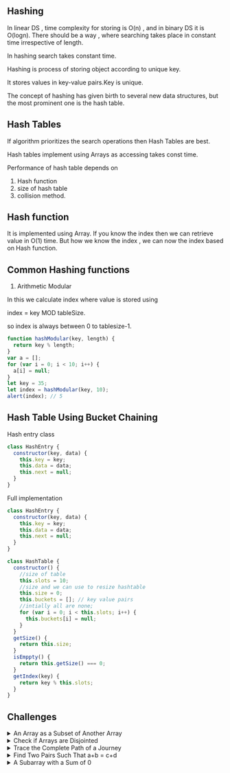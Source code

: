 ## Hashing

In linear DS , time complexity for storing is O(n) , and in binary DS it is O(logn).
There should be a way , where searching takes place in constant time irrespective
of length.

In hashing search takes constant time.

Hashing is process of storing object according to unique key.

It stores values in key-value pairs.Key is unique.

The concept of hashing has given birth to several new data structures, but the most prominent one is the hash table.

## Hash Tables

If algorithm prioritizes the search operations then Hash Tables are best.

Hash tables implement using Arrays as accessing takes const time.

Performance of hash table depends on

1. Hash function
2. size of hash table
3. collision method.

## Hash function

It is implemented using Array.
If you know the index then we can retrieve value in O(1) time.
But how we know the index , we can now the index based on Hash function.

## Common Hashing functions

1. Arithmetic Modular

In this we calculate index where value is stored using

index = key MOD tableSize.

so index is always between 0 to tablesize-1.

```javascript
function hashModular(key, length) {
  return key % length;
}
var a = [];
for (var i = 0; i < 10; i++) {
  a[i] = null;
}
let key = 35;
let index = hashModular(key, 10);
alert(index); // 5
```

## Hash Table Using Bucket Chaining

Hash entry class

```javascript
class HashEntry {
  constructor(key, data) {
    this.key = key;
    this.data = data;
    this.next = null;
  }
}
```

Full implementation

```javascript
class HashEntry {
  constructor(key, data) {
    this.key = key;
    this.data = data;
    this.next = null;
  }
}

class HashTable {
  constructor() {
    //size of table
    this.slots = 10;
    //size and we can use to resize hashtable
    this.size = 0;
    this.buckets = []; // key value pairs
    //intially all are none;
    for (var i = 0; i < this.slots; i++) {
      this.buckets[i] = null;
    }
  }
  getSize() {
    return this.size;
  }
  isEmppty() {
    return this.getSize() === 0;
  }
  getIndex(key) {
    return key % this.slots;
  }
}
```

## Challenges

<details><summary>An Array as a Subset of Another Array</summary>
<p>
```
Stores list1 in hast table and search list 2 in search1.
````

```javascript
function isSubset(list1, list2) {
  let ht = new HashTable();
  if (list2.length > list1.length) {
    return false;
  }
  for (var i = 0; i < list1.length; i++) {
    ht.insert(list1[i], i);
  }
  for (var i = 0; i < list2.length; i++) {
    if (ht.search(list2[i]) === null) {
      return false;
    }
  }
  return true;
}
var list1 = [1, 2, 3, 4, 5, 6];
var list2 = [2, 4, 6];
console.log(isSubset(list1, list2));
```

```
Time complexity
Since this algorithm traverses the whole of the list1 once and list2 is only traversed if
 its size is less than list1.
 Thus we will have 2 \times× n traversal, if list1's length was n, therefore, its time
 complexity is O(n)
```

</p>

</details>

<details><summary>Check if Arrays are Disjointed</summary>
<p>
```
Disjoint means  there should be no common elements in 2 arrays
It is similar to prev one, here search list2 in list1 if element fount not a disjoint
````

```javascript
function isDisjoint(list1, list2) {
  //Write code here
  let ht = new HashTable();
  //Inserting list1's elements in ht
  for (var i = 0; i < list1.length; i++) {
    ht.insert(list1[i], i);
  }
  //Checking to see if all of list2's elements are in the hashtable
  for (var j = 0; j < list2.length; j++) {
    if (ht.search(list2[j]) != null) {
      return false; //return false if there is an element in list2 that is in list1
    }
  }
  return true;
}
```

```
Time complexity
For a lookup list with mm elements, each insertion in the hash table takes a constant
 amount of time. The search operation in the hash table also takes a constant amount of
 time for a subset list with nn elements. Hence, the time complexity is O(m+n).
```

</p>

</details>

<details><summary>Trace the Complete Path of a Journey</summary>
<p>
```
Reverse a map , compare keys in 2 maps if any key doesnt exist then it is source
````

```javascript
function isDisjoint(list1, list2) {
  //Write code here
  let ht = new HashTable();
  //Inserting list1's elements in ht
  for (var i = 0; i < list1.length; i++) {
    ht.insert(list1[i], i);
  }
  //Checking to see if all of list2's elements are in the hashtable
  for (var j = 0; j < list2.length; j++) {
    if (ht.search(list2[j]) != null) {
      return false; //return false if there is an element in list2 that is in list1
    }
  }
  return true;
}
```

```
output
[ [ 'Boston', 'Texas' ],
  [ 'Texas', 'Missouri' ],
  [ 'Missouri', 'NewYork' ],
  [ 'NewYork', 'Chicago' ] ]
```

```
Time complexity  is O(n);
```

</p>

</details>

<details><summary>Find Two Pairs Such That a+b = c+d</summary>
<p>

```javascript
function findPair(my_list) {
  let result = [];
  //Create HashMap with Key being sum and value being a pair i.e key = 3 , value = {1,2}
  //Traverse all possible pairs in my_list and store sums in map
  //If sum already exist then print out the two pairs.
  let hMap = new HashTable();
  for (var i = 0; i < my_list.length; i++) {
    for (var j = i + 1; j < my_list.length; j++) {
      let sum = my_list[i] + my_list[j]; //calculate sum
      if (hMap.search(sum) == null) {
        //If sum is not present in Map then insert it alongwith pair
        hMap.insert(sum, [my_list[i], my_list[j]]);
      } else {
        //Sum already present in Map
        let prev_pair = hMap.search(sum);
        //Since array elements are distinct, we don't
        //need to check if any element is common among pairs
        let secondPair = [my_list[i], my_list[j]];
        result.push(prev_pair);
        result.push(secondPair);
        return result;
      }
    }
  }
  return result;
}

var list = [7, 4, 9, 12, 0, 1];
var res = findPair(list);
console.log(res);
```

```
Time complexity  is O(npow2);
```

</p>

</details>

<details><summary>A Subarray with a Sum of 0</summary>
<p>

```
subset of values consecutively to become sum 0
[6, 4, -7, 3, 12, 9] = > 4,-7,3 =0 [consecutively]
[-7, 4, 6, 3, 12, 9] => false [non-consecutively]
```

```
We basically have to check for 3 conditions:

If 0 exists in the array

If the sum becomes zero in the iteration

If the sum reverts back to a value which was already a key in the
 hash table

Any of these three conditions confirms the existence of a subarray that sums up to be zero.
```

```javascript
function findSubZero(my_list) {
  //Use HashMap to store sum as key and index i as value till sum has been calculated
  //Traverse the array and return true if either
  //my_list[i] == 0 or sum == 0 or HashMap already contains the sum
  //If you completely traverse the list and havent found any of the above three
  //conditions then simply return false
  let hMap = new HashTable();
  let sum = 0;
  //Traverse through the given array
  for (var i = 0; i < my_list.length; i++) {
    sum += my_list[i];
    if (my_list[i] == 0 || sum == 0 || hMap.search(sum) != null) {
      return true;
    }
    hMap.insert(sum, i);
  }
  return false;
}

var list = [6, 4, -7, 3, 12, 9];

console.log(findSubZero(list));
```

```
In above hastable has keys
6,10,3,6
6 already exists so ht.sarch is true.
```

```
Time complexity  is O(n);
```

</p>

</details>
